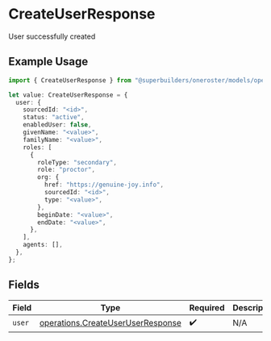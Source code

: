 # CreateUserResponse

User successfully created

## Example Usage

```typescript
import { CreateUserResponse } from "@superbuilders/oneroster/models/operations";

let value: CreateUserResponse = {
  user: {
    sourcedId: "<id>",
    status: "active",
    enabledUser: false,
    givenName: "<value>",
    familyName: "<value>",
    roles: [
      {
        roleType: "secondary",
        role: "proctor",
        org: {
          href: "https://genuine-joy.info",
          sourcedId: "<id>",
          type: "<value>",
        },
        beginDate: "<value>",
        endDate: "<value>",
      },
    ],
    agents: [],
  },
};
```

## Fields

| Field                                                                                  | Type                                                                                   | Required                                                                               | Description                                                                            |
| -------------------------------------------------------------------------------------- | -------------------------------------------------------------------------------------- | -------------------------------------------------------------------------------------- | -------------------------------------------------------------------------------------- |
| `user`                                                                                 | [operations.CreateUserUserResponse](../../models/operations/createuseruserresponse.md) | :heavy_check_mark:                                                                     | N/A                                                                                    |